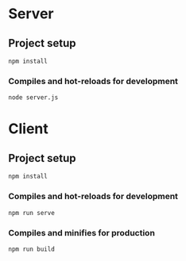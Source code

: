 # Server

## Project setup
```
npm install
```

### Compiles and hot-reloads for development
```
node server.js
```


# Client

## Project setup
```
npm install
```

### Compiles and hot-reloads for development
```
npm run serve
```

### Compiles and minifies for production
```
npm run build
```
